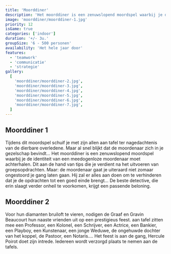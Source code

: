 ```yaml
---
title: 'Moorddiner'
description: 'Het moorddiner is een zenuwslopend moordspel waarbij je de identiteit van een meedogenloze moordenaar moet achterhalen.'
image: 'moorddiner/moorddiner-1.jpg'
priority: 12
isGame: true
categories: ['indoor']
duration: '+/- 3u.'
groupSize: '6 - 500 personen'
availability: 'Het hele jaar door'
features:
  - 'teamwork'
  - 'communicatie'
  - 'strategie'
gallery:
  [
    'moorddiner/moorddiner-2.jpg',
    'moorddiner/moorddiner-3.jpg',
    'moorddiner/moorddiner-4.jpg',
    'moorddiner/moorddiner-5.jpg',
    'moorddiner/moorddiner-6.jpg',
    'moorddiner/moorddiner-7.jpg',
  ]
---
```


## Moorddiner 1

Tijdens dit moordspel schuif je met zijn allen aan tafel ter nagedachtenis van de dierbare overledene. Maar al snel blijkt dat de moordenaar zich in je gezelschap bevindt…
Het moorddiner is een zenuwslopend moordspel waarbij je de identiteit van een meedogenloze moordenaar moet achterhalen. Dit aan de hand van tips die je verdient na het uitvoeren van groepsopdrachten. Maar: de moordenaar gaat je uiteraard niet zomaar ongestoord je gang laten gaan. Hij zal er alles aan doen om te verhinderen dat je de opdrachten tot een goed einde brengt… De beste detective, die erin slaagt verder onheil te voorkomen, krijgt een passende beloning.

## Moorddiner 2

Voor hun diamanten bruiloft te vieren, nodigen de Graaf en Gravin Beaucourt hun naaste vrienden uit op een prestigieus feest. aan tafel zitten mee een Professor, een Kolonel, een Schrijver, een Actrice, een Bankier, een Playboy, een Kunstenaar, een jonge Weduwe, de ongehuwde dochter van het koppel, de Pastoor, een Notaris….
Het feest is aan de gang, Hercule Poirot doet zijn intrede. Iedereen wordt verzorgd plaats te nemen aan de tafels.
